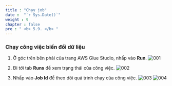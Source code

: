 ```yaml
---
title : "Chạy job"
date :  "`r Sys.Date()`" 
weight : 9
chapter : false
pre : " <b> 5.9. </b> "
---
```


### Chạy công việc biến đổi dữ liệu

1. Ở góc trên bên phải của trang AWS Glue Studio, nhấp vào **Run**.
![001](../../../images/5.transforming/5.9/001.png)

2. Đi tới tab **Runs** để xem trạng thái của công việc.
![002](../../../images/5.transforming/5.9/002.png)

3. Nhấp vào **Job Id** để theo dõi quá trình chạy của công việc.
![003](../../../images/5.transforming/5.9/003.png)
![004](../../../images/5.transforming/5.9/004.png)